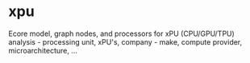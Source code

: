 # xpu
Ecore model, graph nodes, and processors for xPU (CPU/GPU/TPU) analysis - processing unit, xPU's, company - make, compute provider, microarchitecture, ...
